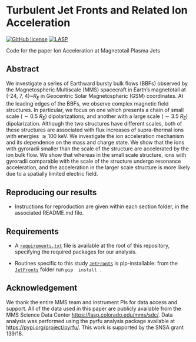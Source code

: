 # Turbulent Jet Fronts and Related Ion Acceleration
[![GitHub license](https://img.shields.io/badge/license-Apache_2.0-blue.svg)](LICENSE) [![LASP](https://img.shields.io/badge/datasets-MMS_SDC-orange.svg)](https://lasp.colorado.edu/mms/sdc/)

Code for the paper Ion Acceleration at Magnetotail Plasma Jets

## Abstract

We investigate a series of Earthward bursty bulk flows (BBFs) observed by the 
Magnetospheric Multiscale (MMS) spacecraft in Earth’s magnetotail at 
(-24, 7, 4)~$R_E$ in Geocentric Solar Magnetospheric (GSM) coordinates. At the 
leading edges of the BBFs, we observe complex magnetic field structures. In 
particular, we focus on one which presents a chain of small scale 
($\sim 0.5~R_E$) dipolarizations, and another with a large scale 
($\sim 3.5~R_E$) dipolarization. Although the two structures have different 
scales, both of these structures are associated with flux increases of 
supra-thermal ions with energies $\gtrsim 100~\textrm{keV}$. We investigate 
the ion acceleration mechanism and its dependence on the mass and charge state. 
We show that the ions with gyroradii smaller than the scale of the structure 
are accelerated by the ion bulk flow. We show that whereas in the small scale 
structure, ions with gyroradii comparable with the scale of the structure 
undergo resonance acceleration, and the acceleration in the larger scale 
structure is more likely due to a spatially limited electric field.

## Reproducing our results
- Instructions for reproduction are given within each section folder, in 
  the associated README.md file.

## Requirements
- A [`requirements.txt`](./requirements.txt) file is available at the root 
  of this repository, specifying the required packages for our analysis.

- Routines specific to this study [`JetFronts`](./JetFronts) is 
  pip-installable: from the [`JetFronts`](./JetFronts) folder run `pip 
  install .`


## Acknowledgement
We thank the entire MMS team and instrument PIs for data access and support.
All of the data used in this paper are publicly available from the MMS 
Science Data Center https://lasp.colorado.edu/mms/sdc/. Data analysis was 
performed using the pyrfu analysis package available at 
https://pypi.org/project/pyrfu/. This work is supported by the SNSA grant 
139/18.